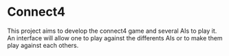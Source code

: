 # Connect4
This project aims to develop the connect4 game and several AIs to play it. An interface will allow one to play against the differents AIs or to make them play against each others.
